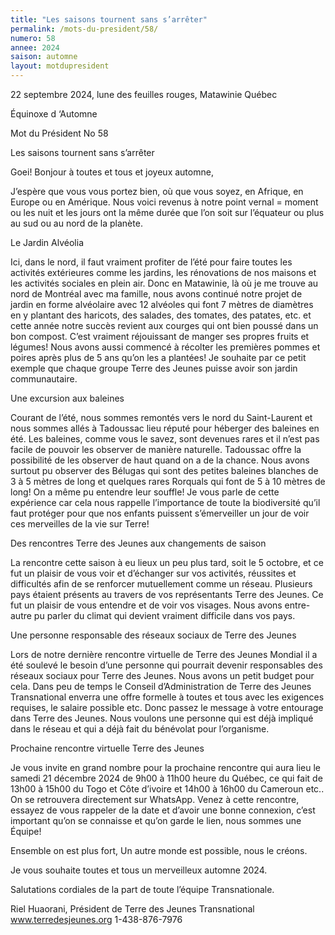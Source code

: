 ```yaml
---
title: "Les saisons tournent sans s’arrêter"
permalink: /mots-du-president/58/
numero: 58
annee: 2024
saison: automne
layout: motdupresident
---
```

22 septembre 2024, lune des feuilles rouges, Matawinie Québec

Équinoxe d ‘Automne

Mot du Président No 58




Les saisons tournent sans s’arrêter




Goei! Bonjour à toutes et tous et joyeux automne,

J’espère que vous vous portez bien, où que vous soyez, en Afrique, en Europe ou en Amérique. Nous voici revenus à notre point vernal = moment ou les nuit et les jours ont la même durée que l’on soit sur l’équateur ou plus au sud ou au nord de la planète.

Le Jardin Alvéolia

Ici, dans le nord, il faut vraiment profiter de l’été pour faire toutes les activités extérieures comme les jardins, les rénovations de nos maisons et les activités sociales en plein air. Donc en Matawinie, là où je me trouve au nord de Montréal avec ma famille, nous avons continué notre projet de jardin en forme alvéolaire avec 12 alvéoles qui font 7 mètres de diamètres en y plantant des haricots, des salades, des tomates, des patates, etc. et cette année notre succès revient aux courges qui ont bien poussé dans un bon compost. C’est vraiment réjouissant de manger ses propres fruits et légumes! Nous avons aussi commencé à récolter les premières pommes et poires après plus de 5 ans qu’on les a plantées! Je souhaite par ce petit exemple que chaque groupe Terre des Jeunes puisse avoir son jardin communautaire.

Une excursion aux baleines

Courant de l’été, nous sommes remontés vers le nord du Saint-Laurent et nous sommes allés à Tadoussac lieu réputé pour héberger des baleines en été. Les baleines, comme vous le savez, sont devenues rares et il n’est pas facile de pouvoir les observer de manière naturelle. Tadoussac offre la possibilité de les observer de haut quand on a de la chance. Nous avons surtout pu observer des Bélugas qui sont des petites baleines blanches de 3 à 5 mètres de long et quelques rares Rorquals qui font de 5 à 10 mètres de long! On a même pu entendre leur souffle! Je vous parle de cette expérience car cela nous rappelle l’importance de toute la biodiversité qu’il faut protéger pour que nos enfants puissent s’émerveiller un jour de voir ces merveilles de la vie sur Terre!




Des rencontres Terre des Jeunes aux changements de saison

La rencontre cette saison à eu lieux un peu plus tard, soit le 5 octobre, et ce fut un plaisir de vous voir et d’échanger sur vos activités, réussites et difficultés afin de se renforcer mutuellement comme un réseau. Plusieurs pays étaient présents au travers de vos représentants Terre des Jeunes. Ce fut un plaisir de vous entendre et de voir vos visages. Nous avons entre-autre pu parler du climat qui devient vraiment difficile dans vos pays.




Une personne responsable des réseaux sociaux de Terre des Jeunes

Lors de notre dernière rencontre virtuelle de Terre des Jeunes Mondial il a été soulevé le besoin d’une personne qui pourrait devenir responsables des réseaux sociaux pour Terre des Jeunes. Nous avons un petit budget pour cela. Dans peu de temps le Conseil d’Administration de Terre des Jeunes Transnational enverra une offre formelle à toutes et tous avec les exigences requises, le salaire possible etc. Donc passez le message à votre entourage dans Terre des Jeunes. Nous voulons une personne qui est déjà impliqué dans le réseau et qui a déjà fait du bénévolat pour l’organisme.




Prochaine rencontre virtuelle Terre des Jeunes

Je vous invite en grand nombre pour la prochaine rencontre qui aura lieu le samedi 21 décembre 2024 de 9h00 à 11h00 heure du Québec, ce qui fait de 13h00 à 15h00 du Togo et Côte d’ivoire et 14h00 à 16h00 du Cameroun etc.. On se retrouvera directement sur WhatsApp. Venez à cette rencontre, essayez de vous rappeler de la date et d’avoir une bonne connexion, c’est important qu’on se connaisse et qu’on garde le lien, nous sommes une Équipe!




Ensemble on est plus fort, Un autre monde est possible, nous le créons.

Je vous souhaite toutes et tous un merveilleux automne 2024.

Salutations cordiales de la part de toute l’équipe Transnationale.

Riel Huaorani, Président de Terre des Jeunes Transnational www.terredesjeunes.org 1-438-876-7976
